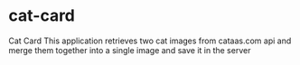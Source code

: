 # cat-card
Cat Card  This application retrieves two cat images from cataas.com api and merge them together into a single image and save it in the server
